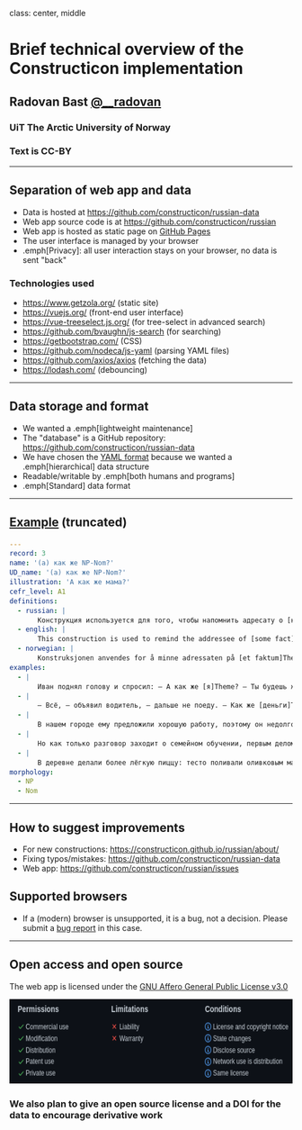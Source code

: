class: center, middle

<!-- <img src="img/logo.png" style="height: 200px;"/> -->

# Brief technical overview of the Constructicon implementation

## Radovan Bast [@\_\_radovan](https://twitter.com/__radovan)

### UiT The Arctic University of Norway

### Text is CC-BY

---

## Separation of web app and data

- Data is hosted at https://github.com/constructicon/russian-data
- Web app source code is at https://github.com/constructicon/russian
- Web app is hosted as static page on [GitHub Pages](https://pages.github.com/)
- The user interface is managed by your browser
- .emph[Privacy]: all user interaction stays on your browser, no data is sent "back"


### Technologies used

- https://www.getzola.org/ (static site)
- https://vuejs.org/ (front-end user interface)
- https://vue-treeselect.js.org/ (for tree-select in advanced search)
- https://github.com/bvaughn/js-search (for searching)
- https://getbootstrap.com/ (CSS)
- https://github.com/nodeca/js-yaml (parsing YAML files)
- https://github.com/axios/axios (fetching the data)
- https://lodash.com/ (debouncing)

---

## Data storage and format

- We wanted a .emph[lightweight maintenance]
- The "database" is a GitHub repository: https://github.com/constructicon/russian-data
- We have chosen the [YAML format](https://en.wikipedia.org/wiki/YAML) because we wanted a .emph[hierarchical] data structure
- Readable/writable by .emph[both humans and programs]
- .emph[Standard] data format

---

## [Example](https://github.com/constructicon/russian-data/blob/main/data/0003.yml) (truncated)

```yaml
---
record: 3
name: '(а) как же NP-Nom?'
UD_name: '(а) как же NP-Nom?'
illustration: 'А как же мама?'
cefr_level: A1
definitions:
  - russian: |
       Конструкция используется для того, чтобы напомнить адресату о [каком-либо факте]Theme, который он должен принять во внимание. Этот факт известен всем участникам беседы.
  - english: |
       This construction is used to remind the addressee of [some fact]Theme, which they must take into consideration. This fact is known to all of the participants in the conversation.
  - norwegian: |
       Konstruksjonen anvendes for å minne adressaten på [et faktum]Theme som vedkommende må ta i betraktning. Faktumet er kjent for alle deltakerne i samtalen.
examples:
  - |
       Иван поднял голову и спросил: ― А как же [я]Theme? ― Ты будешь жить с женой и воспитывать сына, ― ответила Ирина.
  - |
       ― Всё, ― объявил водитель, ― дальше не поеду. ― Как же [деньги]Theme? Я заплатил за билет!
  - |
       В нашем городе ему предложили хорошую работу, поэтому он недолго думая сорвался с насиженного места и уехал. ― А как же  [жена и дети]Theme? ― поинтересовалась Маша.
  - |
       Но как только разговор заходит о семейном обучении, первым делом звучит: «А как же [общение]Theme? [Социализация]Theme?»
  - |
       В деревне делали более лёгкую пиццу: тесто поливали оливковым маслом, выкладывали маслины или вообще ничем не украшали. А как же [томаты]Theme, спросите вы. Ведь без них попросту невозможно представить себе пиццу.
morphology:
  - NP
  - Nom
```

---

## How to suggest improvements

- For new constructions: https://constructicon.github.io/russian/about/
- Fixing typos/mistakes: https://github.com/constructicon/russian-data
- Web app: https://github.com/constructicon/russian/issues


## Supported browsers

- If a (modern) browser is unsupported, it is a bug,
  not a decision. Please submit a [bug report](https://github.com/constructicon/russian/issues) in this case.

---

## Open access and open source

The web app is licensed under the [GNU Affero General Public License v3.0](https://github.com/constructicon/russian/blob/main/LICENSE)

<img src="img/license.png" style="height: 150px;"/>

### We also plan to give an open source license and a DOI for the data to encourage derivative work
